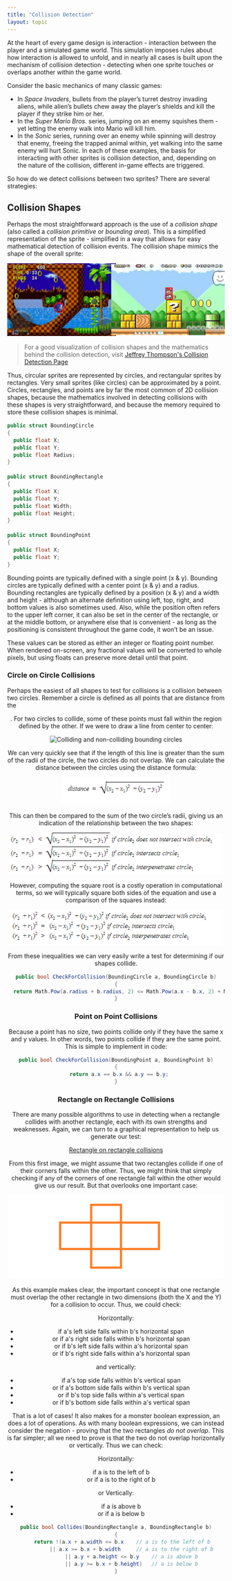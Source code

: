 ```yaml
---
title: "Collision Detection"
layout: topic
---
```


At the heart of every game design is interaction - interaction between the player and a simulated game world.  This simulation imposes rules about how interaction is allowed to unfold, and in nearly all cases is built upon the mechanism of collision detection - detecting when one sprite touches or overlaps another within the game world.

Consider the basic mechanics of many classic games:
* In _Space Invaders_, bullets from the player’s turret destroy invading aliens, while alien’s bullets chew away the player’s shields and kill the player if they strike him or her.
* In the _Super Mario Bros._ series, jumping on an enemy squishes them - yet letting the enemy walk into Mario will kill him.
* In the _Sonic_ series, running over an enemy while spinning will destroy that enemy, freeing the trapped animal within, yet walking into the same enemy will hurt Sonic.
In each of these examples, the basis for interacting with other sprites is collision detection, and, depending on the nature of the collision, different in-game effects are triggered.

So how do we detect collisions between two sprites?  There are several strategies:

## Collision Shapes
Perhaps the most straightforward approach is the use of a _collision shape_ (also called a _collision primitive_ or _bounding area_).  This is a simplified representation of the sprite - simplified in a way that allows for easy mathematical detection of collision events.  The collision shape mimics the shape of the overall sprite:

![Collision shapes in Sonic and Super Mario Bros.](assets/bounding-shapes.png)

> For a good visualization of collision shapes and the mathematics behind the collision detection, visit [Jeffrey Thompson's Collision Detection Page](http://www.jeffreythompson.org/collision-detection/table_of_contents.php)

Thus, circular sprites are represented by circles, and rectangular sprites by rectangles.  Very small sprites (like circles) can be approximated by a point.  Circles, rectangles, and points are by far the most common of 2D collision shapes, because the mathematics involved in detecting collisions with these shapes is very straightforward, and because the memory required to store these collision shapes is minimal.

```csharp
public struct BoundingCircle
{
  public float X;
  public float Y;
  public float Radius;
}

public struct BoundingRectangle
{
  public float X;
  public float Y;
  public float Width;
  public float Height;
}

public struct BoundingPoint
{
  public float X;
  public float Y;
}
```

Bounding points are typically defined with a single point (x & y). Bounding circles are typically defined with a center point (x & y) and a radius.  Bounding rectangles are typically defined by a position (x & y) and a width and height - although an alternate definition using left, top, right, and bottom values is also sometimes used.  Also, while the position often refers to the upper left corner, it can also be set in the center of the rectangle, or at the middle bottom, or anywhere else that is convenient - as long as the positioning is consistent throughout the game code, it won’t be an issue.

These values can be stored as either an integer or floating point number. When rendered on-screen, any fractional values will be converted to whole pixels, but using floats can preserve more detail until that point.

### Circle on Circle Collisions
Perhaps the easiest of all shapes to test for collisions is a collision between two circles.  Remember a circle is defined as all points that are <radius> distance from the <center>.  For two circles to collide, some of these points must fall within the region defined by the other.  If we were to draw a line from center to center:

![Colliding and non-colliding bounding circles](assets/circle-on-circle-collisions.png)

We can very quickly see that if the length of this line is greater than the sum of the radii of the circle, the two circles do not overlap.  We can calculate the distance between the circles using the distance formula:

![Distance formula](assets/distance-formula.png)

This can then be compared to the sum of the two circle’s radii, giving us an indication of the relationship between the two shapes:

![Mathematical relationships between two circles](assets/circle-relationships.png)

However, computing the square root is a costly operation in computational terms, so we will typically square both sides of the equation and use a comparison of the squares instead:

![Mathematical relationships between two circles preserving the squares](assets/circle-relationships-squared.png)

From these inequalities we can very easily write a test for determining if our shapes collide.

```csharp
public bool CheckForCollision(BoundingCircle a, BoundingCircle b)
{
  return Math.Pow(a.radius + b.radius, 2) <= Math.Pow(a.x - b.x, 2) + Math.Pow(a.y - b.y, 2);
}
```

### Point on Point Collisions

Because a point has no size, two points collide only if they have the same x and y values.  In other words, two points collide if they are the same point.  This is simple to implement in code:

```csharp
public bool CheckForCollision(BoundingPoint a, BoundingPoint b)
{
  return a.x == b.x && a.y == b.y;
}
```

### Rectangle on Rectangle Collisions

There are many possible algorithms to use in detecting when a rectangle collides with another rectangle, each with its own strengths and weaknesses.  Again, we can turn to a graphical representation to help us generate our test:

[Rectangle on rectangle collisions](assets/rectangle-on-rectangle-collisions.png)

From this first image, we might assume that two rectangles collide if one of their corners falls within the other.  Thus, we might think that simply checking if any of the corners of one rectangle fall within the other would give us our result.  But that overlooks one important case:

![Overlapping Rectangles](assets/overlapping-rectangles.png)

As this example makes clear, the important concept is that one rectangle must overlap the other rectangle in two dimensions (both the X and the Y) for a collision to occur.  Thus, we could check:

Horizontally:
* if a's left side falls within b's horizontal span
* or if a's right side falls within b's horizontal span
* or if b's left side falls within a's horizontal span
* or if b's right side falls within a's horizontal span

and vertically:
* if a's top side falls within b's vertical span
* or if a's bottom side falls within b's vertical span
* or if b's top side falls within a's vertical span
* or if b's bottom side falls within a's vertical span

That is a lot of cases!  It also makes for a monster boolean expression, an does a lot of operations.  As with many boolean expressions, we can instead consider the negation - proving that the two rectangles _do not overlap_.  This is far simpler; all we need to prove is that the two do not overlap horizontally or vertically.  Thus we can check:

Horizontally:
* if a is to the left of b
* or if a is to the right of b

or Vertically:
* if a is above b
* or if a is below b

```csharp
public bool Collides(BoundingRectangle a, BoundingRectangle b)
{
    return !(a.x + a.width <= b.x    // a is to the left of b
          || a.x >= b.x + b.width     // a is to the right of b
          || a.y + a.height <= b.y    // a is above b
          || a.y >= b.x + b.height)   // a is below b
}
```
